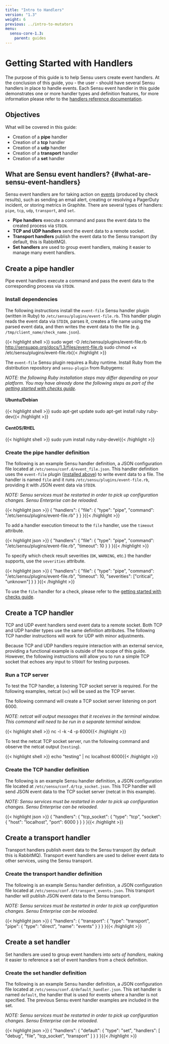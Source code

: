 ```yaml
---
title: "Intro to Handlers"
version: "1.3"
weight: 6
previous: ../intro-to-mutators
menu:
  sensu-core-1.3:
    parent: guides
---
```


# Getting Started with Handlers

The purpose of this guide is to help Sensu users create event handlers. At the
conclusion of this guide, you - the user - should have several Sensu handlers in
place to handle events. Each Sensu event handler in this guide demonstrates one
or more handler types and definition features, for more information please refer
to the [handlers reference documentation][1].

## Objectives

What will be covered in this guide:

- Creation of a **pipe** handler
- Creation of a **tcp** handler
- Creation of a **udp** handler
- Creation of a **transport** handler
- Creation of a **set** handler

## What are Sensu event handlers? {#what-are-sensu-event-handlers}

Sensu event handlers are for taking action on [events][2] (produced by check
results), such as sending an email alert, creating or resolving a PagerDuty
incident, or storing metrics in Graphite. There are several types of handlers:
`pipe`, `tcp`, `udp`, `transport`, and `set`.

- **Pipe handlers** execute a command and pass the event data to the created
  process via `STDIN`.
- **TCP and UDP handlers** send the event data to a remote socket.
- **Transport handlers** publish the event data to the Sensu transport (by
  default, this is RabbitMQ).
- **Set handlers** are used to group event handlers, making it easier to manage
  many event handlers.

## Create a pipe handler

Pipe event handlers execute a command and pass the event data to the
corresponding process via `STDIN`.

### Install dependencies

The following instructions install the `event-file` Sensu handler plugin
(written in Ruby) to `/etc/sensu/plugins/event-file.rb`. This handler plugin
reads the event data via `STDIN`, parses it, creates a file name using the
parsed event data, and then writes the event data to the file (e.g.
`/tmp/client_name/check_name.json`).

{{< highlight shell >}}
sudo wget -O /etc/sensu/plugins/event-file.rb http://sensuapp.org/docs/1.3/files/event-file.rb
sudo chmod +x /etc/sensu/plugins/event-file.rb{{< /highlight >}}

The `event-file` Sensu plugin requires a Ruby runtime. Install Ruby from the
distribution repository and `sensu-plugin` from Rubygems:

_NOTE: the following Ruby installation steps may differ depending on your
platform. You may have already done the following steps as part of the [getting
started with checks guide][3]._

#### Ubuntu/Debian

{{< highlight shell >}}
sudo apt-get update
sudo apt-get install ruby ruby-dev{{< /highlight >}}

#### CentOS/RHEL

{{< highlight shell >}}
sudo yum install ruby ruby-devel{{< /highlight >}}

### Create the pipe handler definition

The following is an example Sensu handler definition, a JSON configuration file
located at `/etc/sensu/conf.d/event_file.json`. This handler definition uses the
`event-file` plugin ([installed above][4]) to write event data to a file. The
handler is named `file` and it runs `/etc/sensu/plugins/event-file.rb`,
providing it with JSON event data via `STDIN`.

_NOTE: Sensu services must be restarted in order to pick up configuration
changes. Sensu Enterprise can be reloaded._

{{< highlight json >}}
{
  "handlers": {
    "file": {
      "type": "pipe",
      "command": "/etc/sensu/plugins/event-file.rb"
    }
  }
}{{< /highlight >}}

To add a handler execution timeout to the `file` handler, use the `timeout`
attribute.

{{< highlight json >}}
{
  "handlers": {
    "file": {
      "type": "pipe",
      "command": "/etc/sensu/plugins/event-file.rb",
      "timeout": 10
    }
  }
}{{< /highlight >}}

To specify which check result severities (`OK`, `WARNING`, etc.) the handler
supports, use the `severities` attribute.

{{< highlight json >}}
{
  "handlers": {
    "file": {
      "type": "pipe",
      "command": "/etc/sensu/plugins/event-file.rb",
      "timeout": 10,
      "severities": ["critical", "unknown"]
    }
  }
}{{< /highlight >}}

To use the `file` handler for a check, please refer to the [getting started with
checks guide][5].

## Create a TCP handler

TCP and UDP event handlers send event data to a remote socket. Both TCP and UDP
handler types use the same definition attributes. The following TCP handler
instructions will work for UDP with minor adjustments.

Because TCP and UDP handlers require interaction with an external service,
providing a functional example is outside of the scope of this guide. However,
the following instructions will allow you to run a simple TCP socket that echoes
any input to `STDOUT` for testing purposes.

### Run a TCP server

To test the TCP handler, a listening TCP socket server is required. For the
following examples, netcat (`nc`) will be used as the TCP server.

The following command will create a TCP socket server listening on port 6000.

_NOTE: netcat will output messages that it receives in the terminal window. This
command will need to be run in a separate terminal window._

{{< highlight shell >}}
nc -l -k -4 -p 6000{{< /highlight >}}

To test the netcat TCP socket server, run the following command and observe the
netcat output (`testing`).

{{< highlight shell >}}
echo "testing" | nc localhost 6000{{< /highlight >}}

### Create the TCP handler definition

The following is an example Sensu handler definition, a JSON configuration file
located at `/etc/sensu/conf.d/tcp_socket.json`. This TCP handler will send JSON
event data to the TCP socket server (netcat in this example).

_NOTE: Sensu services must be restarted in order to pick up configuration
changes. Sensu Enterprise can be reloaded._

{{< highlight json >}}
{
  "handlers": {
    "tcp_socket": {
      "type": "tcp",
      "socket": {
        "host": "localhost",
        "port": 6000
      }
    }
  }
}{{< /highlight >}}

## Create a transport handler

Transport handlers publish event data to the Sensu transport (by default this is
RabbitMQ). Transport event handlers are used to deliver event data to other
services, using the Sensu transport.

### Create the transport handler definition

The following is an example Sensu handler definition, a JSON configuration file
located at `/etc/sensu/conf.d/transport_events.json`. This transport handler
will publish JSON event data to the Sensu transport.

_NOTE: Sensu services must be restarted in order to pick up configuration
changes. Sensu Enterprise can be reloaded._

{{< highlight json >}}
{
  "handlers": {
    "transport": {
      "type": "transport",
      "pipe": {
        "type": "direct",
        "name": "events"
      }
    }
  }
}{{< /highlight >}}

## Create a set handler

Set handlers are used to group event handlers into _sets of handlers_, making it
easier to reference a set of event handlers from a check definition.

### Create the set handler definition

The following is an example Sensu handler definition, a JSON configuration file
located at `/etc/sensu/conf.d/default_handler.json`. This set handler is named
`default`, the handler that is used for events where a handler is not specified.
The previous Sensu event handler examples are included in the set.

_NOTE: Sensu services must be restarted in order to pick up configuration
changes. Sensu Enterprise can be reloaded._

{{< highlight json >}}
{
  "handlers": {
    "default": {
      "type": "set",
      "handlers": [
        "debug",
        "file",
        "tcp_socket",
        "transport"
      ]
    }
  }
}{{< /highlight >}}

[1]:  ../../reference/handlers/
[2]:  ../../reference/events/
[3]:  ../intro-to-checks#install-dependencies/
[4]:  #install-dependencies
[5]:  ../intro-to-checks#create-the-check-definition-for-cron/
